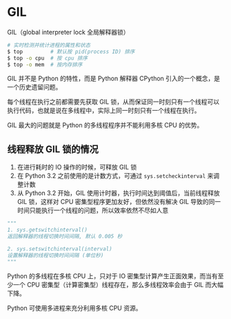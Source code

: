 # GIL

GIL（global interpreter lock 全局解释器锁）

```sh
# 实时检测并统计进程的属性和状态
$ top         # 默认按 pid(process ID) 排序
$ top -o cpu  # 按 cpu 排序
$ top -o mem  # 按内存排序
```

GIL 并不是 Python 的特性，而是 Python 解释器 CPython 引入的一个概念，是一个历史遗留问题。

每个线程在执行之前都需要先获取 GIL 锁，从而保证同一时刻只有一个线程可以执行代码，也就是说在多线程中，实际上同一时刻只有一个线程在执行。

GIL 最大的问题就是 Python 的多线程程序并不能利用多核 CPU 的优势。

## 线程释放 GIL 锁的情况

1. 在进行耗时的 IO 操作的时候，可释放 GIL 锁
2. 在 Python 3.2 之前使用的是计数方式，可通过 `sys.setcheckinterval` 来调整计数
3. 从 Python 3.2 开始，GIL 使用计时器，执行时间达到阈值后，当前线程释放 GIL 锁，这样对 CPU 密集型程序更加友好，但依然没有解决 GIL 导致的同一时间只能执行一个线程的问题，所以效率依然不尽如人意

```py
"""
1. sys.getswitchinterval()
返回解释器的线程切换时间间隔, 默认 0.005 秒

2. sys.setswitchinterval(interval)
设置解释器的线程切换时间间隔 (单位秒)
"""
```

Python 的多线程在多核 CPU 上，只对于 IO 密集型计算产生正面效果，而当有至少一个 CPU 密集型（计算密集型）线程存在，那么多线程效率会由于 GIL 而大幅下降。

Python 可使用多进程来充分利用多核 CPU 资源。
